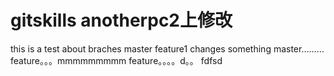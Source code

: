 # gitskills  anotherpc2上修改
this is a test about braches
master feature1 changes something
master……… feature。。。mmmmmmmmm
feature。。。。d。。
fdfsd

